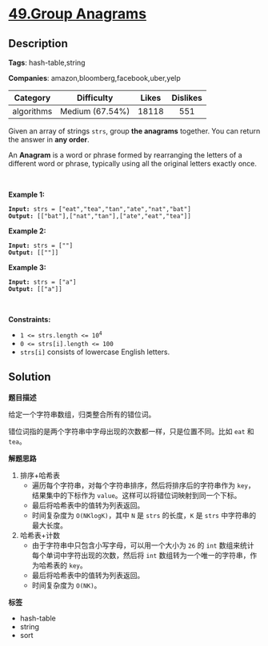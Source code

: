 # [49.Group Anagrams](https://leetcode.com/problems/group-anagrams/description/)

## Description

**Tags**: hash-table,string

**Companies**: amazon,bloomberg,facebook,uber,yelp

|  Category  |   Difficulty    | Likes | Dislikes |
| :--------: | :-------------: | :---: | :------: |
| algorithms | Medium (67.54%) | 18118 |   551    |

<p>Given an array of strings <code>strs</code>, group <strong>the anagrams</strong> together. You can return the answer in <strong>any order</strong>.</p>
<p>An <strong>Anagram</strong> is a word or phrase formed by rearranging the letters of a different word or phrase, typically using all the original letters exactly once.</p>
<p>&nbsp;</p>
<p><strong class="example">Example 1:</strong></p>
<pre><code><strong>Input:</strong> strs = ["eat","tea","tan","ate","nat","bat"]
<strong>Output:</strong> [["bat"],["nat","tan"],["ate","eat","tea"]]</code></pre><p><strong class="example">Example 2:</strong></p>
<pre><code><strong>Input:</strong> strs = [""]
<strong>Output:</strong> [[""]]</code></pre><p><strong class="example">Example 3:</strong></p>
<pre><code><strong>Input:</strong> strs = ["a"]
<strong>Output:</strong> [["a"]]</code></pre>
<p>&nbsp;</p>
<p><strong>Constraints:</strong></p>
<ul>
  <li><code>1 &lt;= strs.length &lt;= 10<sup>4</sup></code></li>
  <li><code>0 &lt;= strs[i].length &lt;= 100</code></li>
  <li><code>strs[i]</code> consists of lowercase English letters.</li>
</ul>

## Solution

**题目描述**

给定一个字符串数组，归类整合所有的错位词。

错位词指的是两个字符串中字母出现的次数都一样，只是位置不同。比如 `eat` 和 `tea`。

**解题思路**

1. 排序+哈希表
   - 遍历每个字符串，对每个字符串排序，然后将排序后的字符串作为 `key`，结果集中的下标作为 `value`。这样可以将错位词映射到同一个下标。
   - 最后将哈希表中的值转为列表返回。
   - 时间复杂度为 `O(NKlogK)`，其中 `N` 是 `strs` 的长度，`K` 是 `strs` 中字符串的最大长度。
2. 哈希表+计数
   - 由于字符串中只包含小写字母，可以用一个大小为 `26` 的 `int` 数组来统计每个单词中字符出现的次数，然后将 `int` 数组转为一个唯一的字符串，作为哈希表的 `key`。
   - 最后将哈希表中的值转为列表返回。
   - 时间复杂度为 `O(NK)`。

**标签**

- hash-table
- string
- sort
